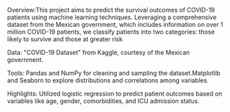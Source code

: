 Overview:This project aims to predict the survival outcomes of COVID-19 patients using machine learning techniques. Leveraging a comprehensive dataset from the Mexican government, which includes information on over 1 million COVID-19 patients, we classify patients into two categories: those likely to survive and those at greater risk

Data: "COVID-19 Dataset" from Kaggle, courtesy of the Mexican government.

Tools:  Pandas and NumPy for cleaning and sampling the dataset.Matplotlib and Seaborn to explore distributions and correlations among variables.

Highlights: Utilized logistic regression to predict patient outcomes based on variables like age, gender, comorbidities, and ICU admission status.
